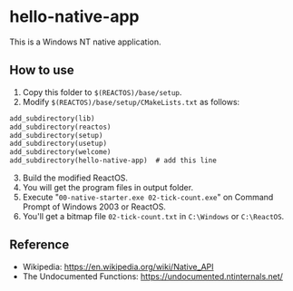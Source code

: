 # hello-native-app

This is a Windows NT native application.

## How to use

1. Copy this folder to `$(REACTOS)/base/setup`.
2. Modify `$(REACTOS)/base/setup/CMakeLists.txt` as follows:

```txt
add_subdirectory(lib)
add_subdirectory(reactos)
add_subdirectory(setup)
add_subdirectory(usetup)
add_subdirectory(welcome)
add_subdirectory(hello-native-app)  # add this line
```

3. Build the modified ReactOS.
4. You will get the program files in output folder.
5. Execute "`00-native-starter.exe 02-tick-count.exe`" on Command Prompt of Windows 2003 or ReactOS.
6. You'll get a bitmap file `02-tick-count.txt` in `C:\Windows` or `C:\ReactOS`.

## Reference

- Wikipedia: https://en.wikipedia.org/wiki/Native_API
- The Undocumented Functions: https://undocumented.ntinternals.net/
